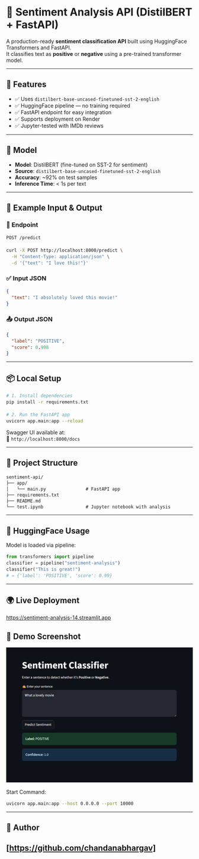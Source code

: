 # 🧠 Sentiment Analysis API (DistilBERT + FastAPI)

A production-ready **sentiment classification API** built using HuggingFace Transformers and FastAPI.  
It classifies text as **positive** or **negative** using a pre-trained transformer model.

---

## 🚀 Features

- ✅ Uses `distilbert-base-uncased-finetuned-sst-2-english`
- ✅ HuggingFace pipeline — no training required
- ✅ FastAPI endpoint for easy integration
- ✅ Supports deployment on Render
- ✅ Jupyter-tested with IMDb reviews

---

## 🧪 Model

- **Model**: DistilBERT (fine-tuned on SST-2 for sentiment)
- **Source**: `distilbert-base-uncased-finetuned-sst-2-english`
- **Accuracy**: ~92% on test samples
- **Inference Time**: < 1s per text

---

## 🧾 Example Input & Output

### 🔗 Endpoint

```bash
POST /predict

curl -X POST http://localhost:8000/predict \
  -H "Content-Type: application/json" \
  -d '{"text": "I love this!"}'

```

### ✅ Input JSON

```json
{
  "text": "I absolutely loved this movie!"
}
```

### 📤 Output JSON

```json
{
  "label": "POSITIVE",
  "score": 0.998
}
```

---

## 📦 Local Setup

```bash
# 1. Install dependencies
pip install -r requirements.txt

# 2. Run the FastAPI app
uvicorn app.main:app --reload
```

Swagger UI available at:  
📍 `http://localhost:8000/docs`

---

## 📁 Project Structure

```
sentiment-api/
├── app/
│   └── main.py               # FastAPI app
├── requirements.txt
├── README.md
└── test.ipynb                # Jupyter notebook with analysis
```

---

## 🧠 HuggingFace Usage

Model is loaded via pipeline:

```python
from transformers import pipeline
classifier = pipeline("sentiment-analysis")
classifier("This is great!")
# → {'label': 'POSITIVE', 'score': 0.99}
```

---

## 🌍 Live Deployment

https://sentiment-analysis-14.streamlit.app

## 📸 Demo Screenshot

![Sentiment Classifier App](screenshots/sentiment_demo.png)

Start Command:

```bash
uvicorn app.main:app --host 0.0.0.0 --port 10000
```

---

## 📌 Author
[https://github.com/chandanabhargav]
---